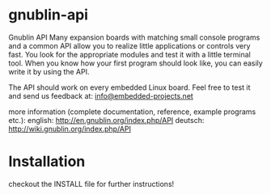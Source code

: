gnublin-api
===========

Gnublin API
Many expansion boards with matching small console programs and a common API allow you to realize little applications or controls very fast. You look for the appropriate modules and test it with a little terminal tool. When you know how your first program should look like, you can easily write it by using the API.

The API should work on every embedded Linux board. Feel free to test it and send us feedback at:
info@embedded-projects.net

more information (complete documentation, reference, example programs etc.):
english: http://en.gnublin.org/index.php/API
deutsch: http://wiki.gnublin.org/index.php/API

Installation
============
checkout the INSTALL file for further instructions!
